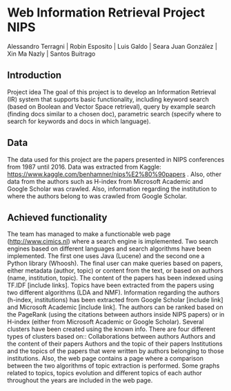 # Web Information Retrieval Project NIPS

Alessandro Terragni | Robin Esposito | Luis Galdo | Seara Juan González | Xin Ma Nazly | Santos Buitrago

## Introduction
Project idea
The goal of this project is to develop an Information Retrieval (IR) system that supports basic functionality, including keyword search (based on Boolean and Vector Space retrieval), query by example search (finding docs similar to a chosen doc), parametric search (specify where to search for keywords and docs in which language).	

## Data
The data used for this project are the papers presented in NIPS conferences from 1987 until 2016. Data was extracted from Kaggle: https://www.kaggle.com/benhamner/nips%E2%80%90papers .
Also, other data from the authors such as H-index from Microsoft Academic and Google Scholar was crawled. Also, information regarding the institution to where the authors belong to was crawled from Google Scholar.

## Achieved functionality
The team has managed to make a functionable web page (http://www.cimics.nl) where a search engine is implemented. Two search engines based on different languages and search algorithms have been implemented. The first one uses Java (Lucene) and the second one a Python library (Whoosh).
The final user can make queries based on papers, either metadata (author, topic) or content from the text, or based on authors (name, institution, topic). The content of the papers has been indexed using TF.IDF [include links].
Topics have been extracted from the papers using two different algorithms (LDA and NMF). 
Information regarding the authors (h-index, institutions) has been extracted from Google Scholar [include link] and Microsoft Academic [include link].
The authors can be ranked based on the PageRank (using the citations between authors inside NIPS papers) or in H-index (either from Microsoft Academic or Google Scholar).
Several clusters have been created using the known info. There are four different types of clusters based on::
Collaborations between authors
Authors and the content of their papers
Authors and the topic of their papers
Institutions and the topics of the papers that were written by authors belonging to those institutions.
Also, the web page contains a page where a comparison between the two algorithms of topic extraction is performed.
Some graphs related to topics, topics evolution and different topics of each author throughout the years are included in the web page.





